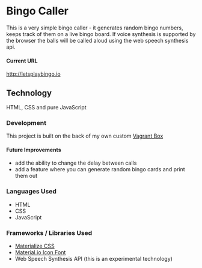 # Bingo Caller
This is a very simple bingo caller - it generates random bingo numbers, keeps track of them on a live bingo board.
If voice synthesis is supported by the browser the balls will be called aloud using the web speech synthesis api.

#### Current URL
http://letsplaybingo.io

## Technology
HTML, CSS and pure JavaScript

### Development
This project is built on the back of my own custom [Vagrant Box](https://github.com/codemasterkarol/vagrantbox)

#### Future Improvements
- add the ability to change the delay between calls
- add a feature where you can generate random bingo cards and print them out

### Languages Used
- HTML
- CSS
- JavaScript

### Frameworks / Libraries Used
- [Materialize CSS](http://materializecss.com)
- [Material.io Icon Font](https://material.io/icons/)
- Web Speech Synthesis API (this is an experimental technology)
